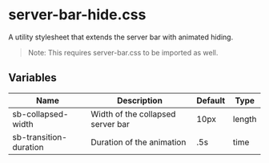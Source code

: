 # server-bar-hide.css
A utility stylesheet that extends the server bar with animated hiding.
> Note: This requires server-bar.css to be imported as well.

## Variables
Name | Description | Default | Type
---- | ----------- | ------- | -
sb-collapsed-width | Width of the collapsed server bar | 10px | length
sb-transition-duration | Duration of the animation | .5s | time